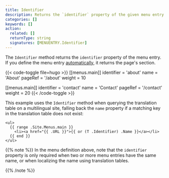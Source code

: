 ```yaml
---
title: Identifier
description: Returns the `identifier` property of the given menu entry. 
categories: []
keywords: []
action:
  related: []
  returnType: string
  signatures: [MENUENTRY.Identifier]
---
```


The `Identifier` method returns the `identifier` property of the menu entry. If you define the menu entry [automatically], it returns the page's section.

[automatically]: /content-management/menus/#define-automatically

{{< code-toggle file=hugo >}}
[[menus.main]]
identifier = 'about'
name = 'About'
pageRef = '/about'
weight = 10

[[menus.main]]
identifier = 'contact'
name = 'Contact'
pageRef = '/contact'
weight = 20
{{< /code-toggle >}}

This example uses the `Identifier` method when querying the translation table on a multilingual site, falling back the `name` property if a matching key in the translation table does not exist:

```go-html-template
<ul>
  {{ range .Site.Menus.main }}
    <li><a href="{{ .URL }}">{{ or (T .Identifier) .Name }}</a></li>
  {{ end }}
</ul>
```

{{% note %}}
In the menu definition above, note that the `identifier` property is only required when two or more menu entries have the same name, or when localizing the name using translation tables.

[details]: /content-management/menus/#properties-front-matter
{{% /note %}}
